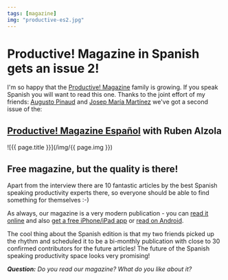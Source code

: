 ```yaml
---
tags: [magazine]
img: "productive-es2.jpg"
---
```


# Productive! Magazine in Spanish gets an issue 2!

I'm so happy that the [Productive! Magazine][] family is growing. If you speak Spanish you will want to read this one. Thanks to the joint effort of my friends: [Augusto Pinaud][B] and [Josep María Martínez][A] we've got a second issue of the:

## [Productive! Magazine Español][C] with Ruben Alzola 

<!--More-->

![{{ page.title }}](/img/{{ page.img }})

## Free magazine, but the quality is there!

Apart from the interview there are 10 fantastic articles by the best Spanish speaking productivity experts  there, so everyone should be able to find something for themselves :-)

As always, our magazine is a very modern publication - you can [read it online][C] and also [get a free iPhone/iPad app][I] or [read on Android][G]. 

The cool thing about the Spanish edition is that my two friends picked up the rhythm and scheduled it to be a bi-monthly publication with close to 30 confirmed contributors for the future articles! The future of the Spanish speaking productivity space looks very promising!

***Question:*** *Do you read our magazine? What do you like about it?*

[A]: http://productividadygtd.com
[B]: http://augustopinaud.com
[C]: http://www.productivemag.es
[I]: http://info.productivemag.com/go/es
[G]: http://info.productivemag.com/go/esa
[iMagazine]: http://iMagazine.pl
[Dropbox]: http://db.tt/kD7Liux
[Evernote]: /how-i-use-evernote
[It's all about Passion!]: /passion
[Nozbe]: http://nozbe.com/
[#iPadOnly]: https://michael.gratis/ipadonly
[Productive! Magazine]: http://productivemag.com/
[Productive! Show]: /show
[Twitter]: http://twitter.com/MSliwinski

[n]: https://michael.gratis/nozbe